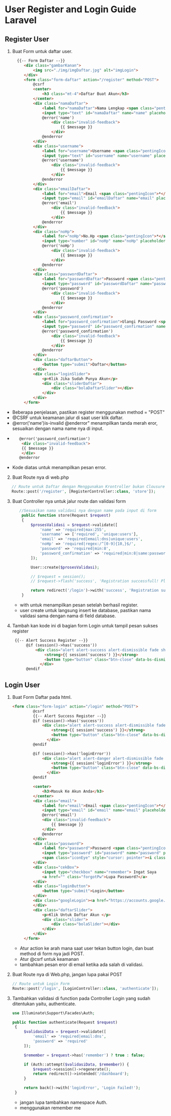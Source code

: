 # User Register and Login Guide Laravel
## Register User
1. Buat Form untuk daftar user.
   ```html
     {{-- Form Daftar --}}
        <div class="gambarKanan">
            <img src="./img/imgDaftar.jpg" alt="imgLogin">
        </div>
        <form class="form-daftar" action="/register" method="POST">
            @csrf
            <center>
                <h3 class="mt-4">Daftar Buat Akun</h3>
            </center>
            <div class="namaDaftar">
                <label for="namaDaftar">Nama Lengkap <span class="pentingIcon">*</span></label>
                <input type="text" id="namaDaftar" name="name" placeholder="Masukan Nama Lengkap" class="form-control @error('name')is-invalid @enderror" value="{{ old('name') }}">
                @error('name')
                    <div class="invalid-feedback">
                        {{ $message }}
                    </div>
                @enderror
            </div>
            <div class="username">
                <label for="username">Username <span class="pentingIcon">*</span></label>
                <input type="text" id="username" name="username" placeholder="Masukan Username" class="form-control @error('username')is-invalid @enderror"  value="{{ old('username') }}">
                @error('username')
                    <div class="invalid-feedback">
                        {{ $message }}
                    </div>
                @enderror
            </div>
            <div class="emailDaftar">
                <label for="email">Email <span class="pentingIcon">*</span></label>
                <input type="email" id="emailDaftar" name="email" placeholder="Masukan Email" class="form-control @error('email')is-invalid @enderror"  value="{{ old('email') }}">
                @error('email')
                    <div class="invalid-feedback">
                        {{ $message }}
                    </div>
                @enderror
            </div>
            <div class="noHp">
                <label for="noHp">No.Hp <span class="pentingIcon">*</span></label>
                <input type="number" id="noHp" name="noHp" placeholder="Nomor Telepon" class="form-control @error('noHp')is-invalid @enderror" value="{{ old('noHp') }}">
                @error('noHp')
                    <div class="invalid-feedback">
                        {{ $message }}
                    </div>
                @enderror
            </div>
            <div class="passwordDaftar">
                <label for="passwordDaftar">Password <span class="pentingIcon">*</span></label>
                <input type="password" id="passwordDaftar" name="password" placeholder="Masukan Password" class="form-control @error('password')is-invalid @enderror">
                @error('password')
                    <div class="invalid-feedback">
                        {{ $message }}
                    </div>
                @enderror
            </div>
            <div class="password_confirmation">
                <label for="password_confirmation">Ulangi Password <span class="pentingIcon">*</span></label>
                <input type="password" id="password_confirmation" name="password_confirmation" placeholder="Ketik Ulang Password" class="form-control @error('password_confirmation')is-invalid @enderror">
                @error('password_confirmation')
                    <div class="invalid-feedback">
                        {{ $message }}
                    </div>
                @enderror
            </div>
            <div class="daftarButton">
                <button type="submit">Daftar</button>
            </div>
            <div class="loginSlider">
                <p>Klik Jika Sudah Punya Akun</p>
                <div class="sliderDaftar">
                    <div class="bolaDaftarSlider"></div>
                </div>
            </div>
        </form>
   ```
- Beberapa penjelasan, pastikan register menggunakan method = "POST"
- @CSRF untuk keamanan jalur di saat user klik daftar.
- @error('name')is-invalid @enderror" menampilkan tanda merah eror, sesuaikan dengan nama name nya di input.
- ```html
     @error('password_confirmation')
      <div class="invalid-feedback">
      {{ $message }}
      </div>
     @enderror
  ```
- Kode diatas untuk menampilkan pesan error.
2. Buat Route nya di web.php
  ```php
     // Route untuk Daftar dengan Menggunakan Krontroller bukan Clousure
     Route::post('/register', [RegisterController::class, 'store']);
  ```
3. Buat Controller nya untuk jalur route dan validasi form
   ```php
      //Sesuaikan nama validasi nya dengan name pada input di form
       public function store(Request $request)
       {
           $prosesValidasi = $request->validate([
               'name' => 'required|max:255',
               'username' => ['required', 'unique:users'],
               'email' => 'required|email:dns|unique:users',
               'noHp' => 'required|regex:/^[0-9]{10,}$/',
               'password' => 'required|min:8',
               'password_confirmation' => 'required|min:8|same:password',
           ]);
   
           User::create($prosesValidasi);
   
           // $request = session();
           // $request->flash('success', 'Registration successfull! Please login');
   
           return redirect('/login')->with('success', 'Registration successfull! Please login');
       }
   ```
   - with untuk menampilkan pesan setelah berhasil register.
   - user create untuk langsung insert ke database, pastikan nama validasi sama dengan nama di field database.
   
4. Tambah kan kode ini di bagian form Login untuk tampil pesan sukses register
      ```html
       {{-- Alert Success Register --}}
            @if (session()->has('success'))
                <div class="alert alert-success alert-dismissible fade show" role="alert">
                    <strong>{{ session('success') }}</strong>
                    <button type="button" class="btn-close" data-bs-dismiss="alert" aria-label="Close"></button>
                  </div>
            @endif
      ```
## Login User
1. Buat Form Daftar pada html.
   ```html
   <form class="form-login" action="/login" method="POST">
            @csrf
            {{-- Alert Success Register --}}
            @if (session()->has('success'))
                <div class="alert alert-success alert-dismissible fade show" role="alert">
                    <strong>{{ session('success') }}</strong>
                    <button type="button" class="btn-close" data-bs-dismiss="alert" aria-label="Close"></button>
                  </div>
            @endif

            @if (session()->has('loginError'))
                <div class="alert alert-danger alert-dismissible fade show" role="alert">
                    <strong>{{ session('loginError') }}</strong>
                    <button type="button" class="btn-close" data-bs-dismiss="alert" aria-label="Close"></button>
                  </div>
            @endif

            <center>
                <h3>Masuk Ke Akun Anda</h3>
            </center>
            <div class="email">
                <label for="email">Email <span class="pentingIcon">*</span></label>
                <input type="email" id="email" name="email" placeholder="Masukan Email" required autofocus class="@error('email') is-invalid @enderror" value="{{ old('email') }}">
                @error('email')
                <div class="invalid-feedback">
                    {{ $message }}
                </div>
                @enderror
            </div>
            <div class="password">
                <label for="password">Password <span class="pentingIcon">*</span></label>
                <input type="password" id="password" name="password" placeholder="Masukan Password" required>
                <span class="iconEye" style="cursor: pointer"><i class="fa-solid fa-eye-slash"></i></span>
            </div>
            <div class="cekBox">
                <input type="checkbox" name="remember"> Ingat Saya
                <a href="" class="forgotPw">Lupa Password?</a>
            </div>
            <div class="loginButton">
                <button type="submit">Login</button>
            </div>
            <div class="googleLogin"><a href="https://accounts.google.com/o/oauth2/v2/auth?scope=email%20profile&redirect_uri=http%3A%2F%2F127.0.0.1%3A8000%2Fgooglelogin&response_type=code&client_id=609385636534-lhdf545kp0eafo508hv1adgn2114k3rj.apps.googleusercontent.com&access_type=offline" class="text-decoration-none"><i class="fa-brands fa-google"></i> Login With Google</a>
            </div>
            <div class="daftarSlider">
                <p>Klik Untuk Daftar Akun </p>
                <div class="slider">
                    <div class="bolaSlider"></div>
                </div>
            </div>
        </form>
   ```
   - Atur action ke arah mana saat user tekan button login, dan buat method di form nya jadi POST.
   - Atur @csrf untuk keamanan
   - tambahkan pesan eror di email ketika ada salah di validasi.

3. Buat Route nya di Web.php, jangan lupa pakai POST
   ```php
   // Route untuk Login Form
   Route::post('/login', [LoginController::class, 'authenticate']);
   ```
4. Tambahkan validasi di function pada Controller Login yang sudah ditentukan yaitu, authenticate.
   ```php
   use Illuminate\Support\Facades\Auth;
   
   public function authenticate(Request $request)
    {
        $validasiData = $request->validate([
            'email' => 'required|email:dns',
            'password' => 'required'
        ]);

        $remember = $request->has('remember') ? true : false;

        if (Auth::attempt($validasiData, $remember)) {
            $request->session()->regenerate();
            return redirect()->intended('/dashboard');
        }

        return back()->with('loginError', 'Login Failed!');
    }
   ```
   - jangan lupa tambahkan namespace Auth.
   - menggunakan remember me
